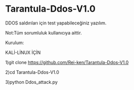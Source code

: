 # Tarantula-Ddos-V1.0
DDOS saldırıları için test yapabileceğiniz yazılım.

Not:Tüm sorumluluk kullanıcıya aittir.

Kurulum:

KALİ-LİNUX İÇİN

1)git clone https://github.com/Rei-ken/Tarantula-Ddos-V1.0

2)cd Tarantula-Ddos-V1.0

3)python Ddos_attack.py



